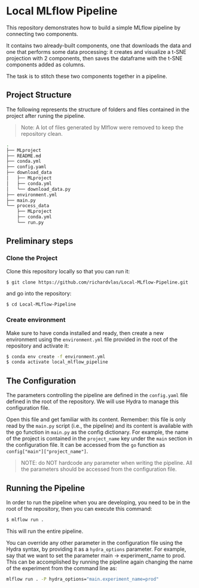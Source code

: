 # Local MLflow Pipeline
This repository demonstrates how to build a simple MLflow pipeline by connecting two components.

It contains two already-built components, one that downloads the data and one that performs some data processing: it creates and visualize 
a t-SNE projection with 2 components, then saves the dataframe with the t-SNE components added as columns. 

The task is to stitch these two components together in a pipeline.

## Project Structure

The following represents the structure of folders and files contained in the project after runing the pipeline.

> Note: A lot of files generated by Mlflow were removed to keep the repository clean. 

```bash
.
├── MLproject
├── README.md
├── conda.yml
├── config.yaml
├── download_data
│   ├── MLproject
│   ├── conda.yml
│   └── download_data.py
├── environment.yml
├── main.py
└── process_data
    ├── MLproject
    ├── conda.yml
    └── run.py
```


## Preliminary steps
### Clone the Project
Clone this repository locally so that you can run it:

```bash
$ git clone https://github.com/richardvlas/Local-MLflow-Pipeline.git
```
and go into the repository:

```bash
$ cd Local-MLflow-Pipeline
```

### Create environment

Make sure to have conda installed and ready, then create a new environment using the `environment.yml` file provided in the root of the repository and activate it:

```bash
$ conda env create -f environment.yml
$ conda activate local_mlflow_pipeline 
```

## The Configuration
The parameters controlling the pipeline are defined in the `config.yaml` file defined in the root of the repository. We will use Hydra to manage this configuration file. 

Open this file and get familiar with its content. Remember: this file is only read by the `main.py` script (i.e., the pipeline) and its content is available with the go function in `main.py` as the config dictionary. For example, the name of the project is contained in the `project_name` key under the `main` section in the configuration file. It can be accessed from the `go` function as `config["main"]["project_name"]`.

> NOTE: do NOT hardcode any parameter when writing the pipeline. All the parameters should be accessed from the configuration file.

## Running the Pipeline
In order to run the pipeline when you are developing, you need to be in the root of the repository, then you can execute this command:

```bash
$ mlflow run .
```

This will run the entire pipeline.

You can override any other parameter in the configuration file using the Hydra syntax, by providing it as a `hydra_options` parameter. For example, say that we want to set the parameter main -> experiment_name to prod. This can be accomplished by running the pipeline again changing the name of the experiment from the command line as:

```bash
mlflow run . -P hydra_options="main.experiment_name=prod"
```
